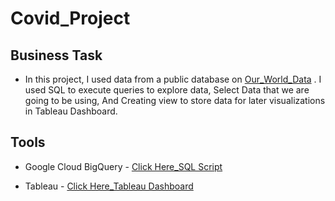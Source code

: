 # Covid_Project
## Business Task
* In this project, I used data from a public database on [Our_World_Data](https://ourworldindata.org/covid-deaths) . I used SQL to execute queries to explore data, Select Data that we are going to be using, And Creating view to store data for later visualizations in Tableau Dashboard.

## Tools
* Google Cloud BigQuery - [Click Here_SQL Script](https://github.com/Mo-Al0/Covid_Project/blob/bd24633166cde65a1a607c798264ff4fa0f77c54/COVID_Preparing_Data_SQL)

* Tableau  - [Click Here_Tableau Dashboard](https://public.tableau.com/app/profile/moayed.almallah/viz/CovidDashboard_16964467422470/Dashboard1)
